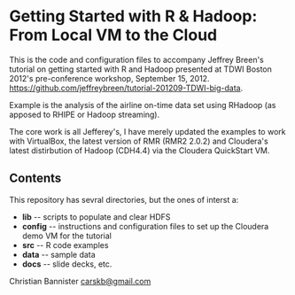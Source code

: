 Getting Started with R & Hadoop: From Local VM to the Cloud
===========================================================

This is the code and configuration files to accompany Jeffrey Breen's tutorial on getting started with R and Hadoop presented at TDWI Boston 2012's pre-conference workshop, September 15, 2012.
https://github.com/jeffreybreen/tutorial-201209-TDWI-big-data.

Example is the analysis of the airline on-time data set using RHadoop (as apposed to RHIPE or Hadoop streaming).

The core work is all Jefferey's, I have merely updated the examples to work with VirtualBox, the latest version of RMR (RMR2 2.0.2) and Cloudera's latest distirbution of Hadoop (CDH4.4) via the Cloudera QuickStart VM.

Contents
--------

This repository has sevral directories, but the ones of interst a:

* **lib** -- scripts to populate and clear HDFS
* **config** -- instructions and configuration files to set up the Cloudera demo VM for the tutorial
* **src** -- R code examples
* **data** -- sample data 
* **docs** -- slide decks, etc.

Christian Bannister
carskb@gmail.com


